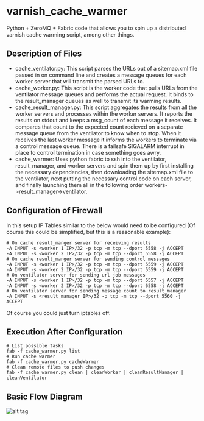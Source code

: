 varnish_cache_warmer
====================

Python + ZeroMQ + Fabric code that allows you to spin up a distributed varnish cache warming script, among other things.

Description of Files
--------------------

* cache_ventilator.py: This script parses the URLs out of a sitemap.xml file passed in on command line and creates
 a message queues for each worker server that will transmit the parsed URLs to.
* cache_worker.py: This script is the worker code that pulls URLs from the ventilator message queues and performs the actual request.  It binds to the result_manager queues as well to transmit its warming results.
* cache_result_manager.py: This script aggregates the results from all the worker servers and processes within the worker servers.  It reports the results on stdout and keeps a msg_count of each message it receives.  It compares that count to the expected count recieved on a separate message queue from the ventilator to know when to stop.  When it receives the last worker message it informs the workers to terminate via a control message queue.  There is a failsafe SIGALARM interrupt in place to control termination in case something goes awry.
* cache_warmer: Uses python fabric to ssh into the ventilator, result_manager, and worker servers and spin them up by first installing the necessary dependencies, then downloading the sitemap.xml file to the ventilator, next putting the necessary control code on each server, and finally launching them all in the following order workers->result_manager->ventilator.

Configuration of Firewall
-------------------------

In this setup IP Tables similar to the below would need to be configured (Of course this could be simplified, but this is a reasonable example):

```
# On cache result_manger server for receiving results
-A INPUT -s <worker 1 IP>/32 -p tcp -m tcp --dport 5558 -j ACCEPT
-A INPUT -s <worker 2 IP>/32 -p tcp -m tcp --dport 5558 -j ACCEPT
# On cache result_manger server for sending control messages 
-A INPUT -s <worker 1 IP>/32 -p tcp -m tcp --dport 5559 -j ACCEPT
-A INPUT -s <worker 2 IP>/32 -p tcp -m tcp --dport 5559 -j ACCEPT
# On ventilator server for sending url job messages
-A INPUT -s <worker 1 IP>/32 -p tcp -m tcp --dport 6557 -j ACCEPT
-A INPUT -s <worker 2 IP>/32 -p tcp -m tcp --dport 6558 -j ACCEPT
# On ventilator server for sending message count to result_manager
-A INPUT -s <result_manager IP>/32 -p tcp -m tcp --dport 5560 -j ACCEPT
``` 

Of course you could just turn iptables off.

Execution After Configuration
-----------------------------

```
# List possible tasks
fab -f cache_warmer.py list
# Run cache warmer
fab -f cache_warmer.py cacheWarmer
# Clean remote files to push changes
fab -f cache_warmer.py clean | cleanWorker | cleanResultManager | cleanVentilator
```

Basic Flow Diagram
------------------
![alt tag](https://raw.github.com/viable-hartman/varnish_cache_warmer/master/varnish_cache_warmer.png)

